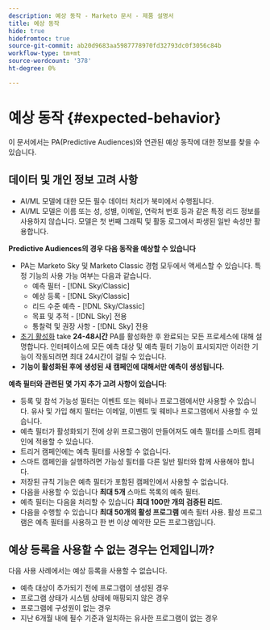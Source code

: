 ```yaml
---
description: 예상 동작 - Marketo 문서 - 제품 설명서
title: 예상 동작
hide: true
hidefromtoc: true
source-git-commit: ab20d9683aa5987778970fd32793dc0f3056c84b
workflow-type: tm+mt
source-wordcount: '378'
ht-degree: 0%

---
```


# 예상 동작 {#expected-behavior}

이 문서에서는 PA(Predictive Audiences)와 연관된 예상 동작에 대한 정보를 찾을 수 있습니다.

## 데이터 및 개인 정보 고려 사항

* AI/ML 모델에 대한 모든 필수 데이터 처리가 북미에서 수행됩니다.
* AI/ML 모델은 이름 또는 성, 성별, 이메일, 연락처 번호 등과 같은 특정 리드 정보를 사용하지 않습니다. 모델은 첫 번째 그래픽 및 활동 로그에서 파생된 일반 속성만 활용합니다.

**Predictive Audiences의 경우 다음 동작을 예상할 수 있습니다**

* PA는 Marketo Sky 및 Marketo Classic 경험 모두에서 액세스할 수 있습니다. 특정 기능의 사용 가능 여부는 다음과 같습니다.
   * 예측 필터 - [!DNL Sky/Classic]
   * 예상 등록 - [!DNL Sky/Classic]
   * 리드 수준 예측 - [!DNL Sky/Classic]
   * 목표 및 추적 - [!DNL Sky] 전용
   * 통찰력 및 권장 사항 - [!DNL Sky] 전용
* [초기 활성화](/help/marketo/product-docs/marketo-sky/getting-started-with-predictive-audiences.md) take **24-48시간** PA를 활성화한 후 완료되는 모든 프로세스에 대해 설명합니다. 인터페이스에 모든 예측 대상 및 예측 필터 기능이 표시되지만 이러한 기능이 작동되려면 최대 24시간이 걸릴 수 있습니다.
* **기능이 활성화된 후에 생성된 새 캠페인에 대해서만 예측이 생성됩니다.**

**예측 필터와 관련된 몇 가지 추가 고려 사항이 있습니다**:

* 등록 및 참석 가능성 필터는 이벤트 또는 웨비나 프로그램에서만 사용할 수 있습니다. 유사 및 가입 해지 필터는 이메일, 이벤트 및 웨비나 프로그램에서 사용할 수 있습니다.
* 예측 필터가 활성화되기 전에 상위 프로그램이 만들어져도 예측 필터를 스마트 캠페인에 적용할 수 있습니다.
* 트리거 캠페인에는 예측 필터를 사용할 수 없습니다.
* 스마트 캠페인을 실행하려면 가능성 필터를 다른 일반 필터와 함께 사용해야 합니다.
* 저장된 규칙 기능은 예측 필터가 포함된 캠페인에서 사용할 수 없습니다.
* 다음을 사용할 수 있습니다 **최대 5개** 스마트 목록의 예측 필터.
* 예측 필터는 다음을 처리할 수 있습니다 **최대 100만 개의 검증된 리드**.
* 다음을 수행할 수 있습니다 **최대 50개의 활성 프로그램** 예측 필터 사용. 활성 프로그램은 예측 필터를 사용하고 한 번 이상 예약한 모든 프로그램입니다.

## 예상 등록을 사용할 수 없는 경우는 언제입니까?

다음 사용 사례에서는 예상 등록을 사용할 수 없습니다.

* 예측 대상이 추가되기 전에 프로그램이 생성된 경우
* 프로그램 상태가 시스템 상태에 매핑되지 않은 경우
* 프로그램에 구성원이 없는 경우
* 지난 6개월 내에 필수 기준과 일치하는 유사한 프로그램이 없는 경우
